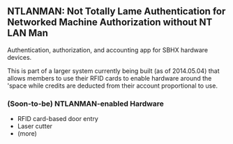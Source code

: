 ## NTLANMAN: Not Totally Lame Authentication for Networked Machine Authorization without NT LAN Man

Authentication, authorization, and accounting app for SBHX hardware
devices.

This is part of a larger system currently being built (as of
2014.05.04) that allows members to use their RFID cards to enable
hardware around the 'space while credits are deducted from their
account proportional to use.


### (Soon-to-be) NTLANMAN-enabled Hardware

* RFID card-based door entry
* Laser cutter
* (more)
